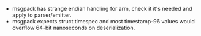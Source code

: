 - msgpack has strange endian handling for arm, check it it's needed and apply to parser/emitter.
- msgpack expects struct timespec and most timestamp-96 values would overflow 64-bit nanoseconds on deserialization.
